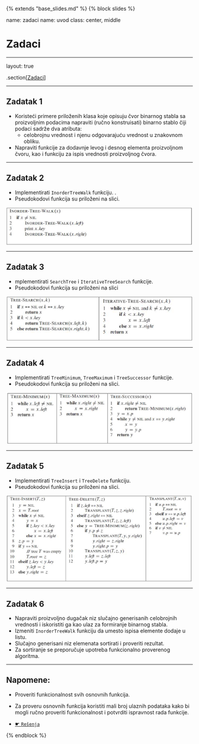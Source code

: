 {% extends "base_slides.md" %}
{% block slides %}

name: zadaci
name: uvod 
class: center, middle

# Zadaci

---
layout: true

.section[[Zadaci](#sadrzaj)]

---

## Zadatak 1 

- Koristeći primere priloženih klasa koje opisuju čvor binarnog stabla sa proizvoljnim podacima napraviti (ručno konstruisati) binarno stablo čiji podaci sadrže dva atributa:
    - celobrojnu vrednost i njenu odgovarajuću vrednost u znakovnom obliku. 
- Napraviti funkcije za dodavnje levog i desnog elementa proizvoljnom čvoru, kao i funkciju za ispis vrednosti proizvoljnog čvora.



---
## Zadatak 2 


- Implementirati `InorderTreeWalk` funkciju. . 
- Pseudokodovi funkcija su priloženi na slici.

![:scale 75%](img/z5/z2.png)


---

## Zadatak 3


- mplementirati `SearchTree` i `IterativeTreeSearch` funkcije. 
- Pseudokodovi funkcija su priloženi na slici

![:scale 75%](img/z5/z3.png)


---

## Zadatak 4


- Implementirati `TreeMinimum`, `TreeMaximum` i `TreeSuccessor` funkcije. 
- Pseudokodovi funkcija su priloženi na slici.

![:scale 75%](img/z5/z4.png)


---

## Zadatak 5


- Implementirati `TreeInsert` i `TreeDelete` funkciju. 
- Pseudokodovi funkcija su priloženi na slici.

![:scale 75%](img/z5/z5.png)


---

## Zadatak 6


- Napraviti proizvoljno dugačak niz slučajno generisanih celobrojnih vrednosti i iskoristiti ga kao ulaz za formiranje binarnog stabla. 
- Izmeniti `InorderTreeWalk` funkciju da umesto ispisa elemente dodaje u listu. 
- Slučajno generisani niz elemenata sortirati i proveriti rezultat. 
- Za sortiranje se preporučuje upotreba funkcionalno proverenog algoritma.

---

## Napomene:

- Proveriti funkcionalnost svih osnovnih funkcija.
- Za proveru osnovnih funkcija koristiti mali broj ulaznih podataka kako bi mogli ručno proveriti funkcionalnost i potvrditi ispravnost rada funkcije.

- <a target="_blank" rel="noopener noreferrer" href="../python-z5-resenja"> ☛ `Rešenja`</a>


{% endblock %}